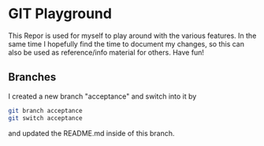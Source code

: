 # GIT Playground
This Repor is used for myself to play around with the various features.
In the same time I hopefully find the time to document my changes,
so this can also be used as reference/info material for others.
Have fun!


## Branches

I created a new branch "acceptance" and switch into it by 
```bash
git branch acceptance
git switch acceptance
```
and updated the README.md inside of this branch.


